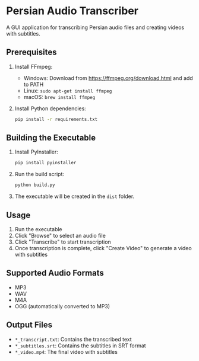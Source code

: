 # Persian Audio Transcriber

A GUI application for transcribing Persian audio files and creating videos with subtitles.

## Prerequisites

1. Install FFmpeg:
   - Windows: Download from https://ffmpeg.org/download.html and add to PATH
   - Linux: `sudo apt-get install ffmpeg`
   - macOS: `brew install ffmpeg`

2. Install Python dependencies:
   ```bash
   pip install -r requirements.txt
   ```

## Building the Executable

1. Install PyInstaller:
   ```bash
   pip install pyinstaller
   ```

2. Run the build script:
   ```bash
   python build.py
   ```

3. The executable will be created in the `dist` folder.

## Usage

1. Run the executable
2. Click "Browse" to select an audio file
3. Click "Transcribe" to start transcription
4. Once transcription is complete, click "Create Video" to generate a video with subtitles

## Supported Audio Formats

- MP3
- WAV
- M4A
- OGG (automatically converted to MP3)

## Output Files

- `*_transcript.txt`: Contains the transcribed text
- `*_subtitles.srt`: Contains the subtitles in SRT format
- `*_video.mp4`: The final video with subtitles 